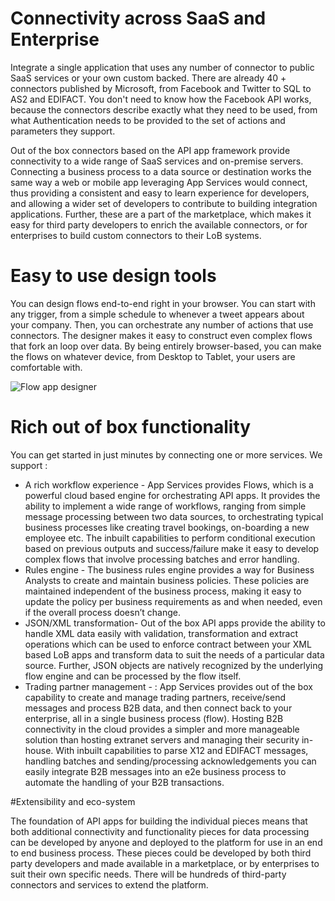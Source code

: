 <properties 
	pageTitle="Learn about flow apps" 
	description="Learn about flow apps" 
	authors="stepsic-microsoft-com" 
	manager="dwrede" 
	editor="" 
	services="app-service" 
	documentationCenter=""/>



<tags
	ms.service="app-service"
	ms.workload="web"
	ms.tgt_pltfrm=""
	ms.devlang=""
	ms.topic=""
	ms.date="2/24/2015"
	ms.author="stepsic"/>



# Connectivity across SaaS and Enterprise

Integrate a single application that uses any number of connector to public SaaS services or your own custom backed. There are already 40 + connectors published by Microsoft, from Facebook and Twitter to SQL to AS2 and EDIFACT. You don't need to know how the Facebook API works, because the connectors describe exactly what they need to be used, from what Authentication needs to be provided to the set of actions and parameters they support. 

Out of the box connectors based on the API app framework provide connectivity to a wide range of SaaS services and on-premise servers. Connecting a business process to a data source or destination works the same way a web or mobile app leveraging App Services would connect, thus providing a consistent and easy to learn experience for developers, and allowing a wider set of developers to contribute to building integration applications. Further, these are a part of the marketplace, which makes it easy for third party developers to enrich the available connectors, or for enterprises to build custom connectors to their LoB systems.

# Easy to use design tools

You can design flows end-to-end right in your browser. You can start with any trigger, from a simple schedule to whenever a tweet appears about your company. Then, you can orchestrate any number of actions that use connectors. The designer makes it easy to construct even complex flows that fork an loop over data. By being entirely browser-based, you can make the flows on whatever device, from Desktop to Tablet, your users are comfortable with. 

![Flow app designer](./media/app-service-learn-about-flows-preview/Designer.png)

# Rich out of box functionality 

You can get started in just minutes by connecting one or more services. We support :
- A rich workflow experience - App Services provides Flows, which is a powerful cloud based engine for orchestrating API apps. It provides the ability to implement a wide range of workflows, ranging from simple message processing between two data sources, to orchestrating typical business processes like creating travel bookings, on-boarding a new employee etc. The inbuilt capabilities to perform conditional execution based on previous outputs and success/failure make it easy to develop complex flows that involve processing batches and error handling. 
- Rules engine - The business rules engine provides a way for Business Analysts to create and maintain business policies. These policies are maintained independent of the business process, making it easy to update the policy per business requirements as and when needed, even if the overall process doesn’t change. 
- JSON/XML transformation- Out of the box API apps provide the ability to handle XML data easily with validation, transformation and extract operations which can be used to enforce contract between your XML based LoB apps and transform data to suit the needs of a particular data source. Further, JSON objects are natively recognized by the underlying flow engine and can be processed by the flow itself. 
- Trading partner management - : App Services provides out of the box capability to create and manage trading partners, receive/send messages and process B2B data, and then connect back to your enterprise, all in a single business process (flow). Hosting B2B connectivity in the cloud provides a simpler and more manageable solution than hosting extranet servers and managing their security in-house. With inbuilt capabilities to parse X12 and EDIFACT messages, handling batches and sending/processing acknowledgements you can easily integrate B2B messages into an e2e business process to automate the handling of your B2B transactions.

#Extensibility and eco-system 

The foundation of API apps for building the individual pieces means that both additional connectivity and functionality pieces for data processing can be developed by anyone and deployed to the platform for use in an end to end business process. These pieces could be developed by both third party developers and made available in a marketplace, or by enterprises to suit their own specific needs. There will be hundreds of third-party connectors and services to extend the platform.
